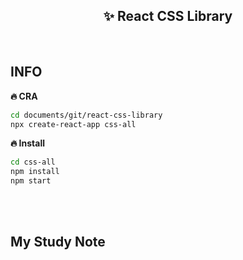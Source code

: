 <h2 align="center">✨ React CSS Library</h2>

<br>

## INFO

**🔥 CRA**

```bash
cd documents/git/react-css-library
npx create-react-app css-all
```

**🔥 Install**

```bash
cd css-all
npm install
npm start
```

<br>
<br>

## My Study Note

[]()
